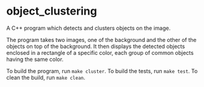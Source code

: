 object_clustering
=================

A C++ program which detects and clusters objects on the image.

The program takes two images, one of the background and the other of the objects
on top of the background. It then displays the detected objects enclosed in a
rectangle of a specific color, each group of common objects having the same
color.

To build the program, run `make cluster`. To build the tests, run `make test`.
To clean the build, run `make clean`.
